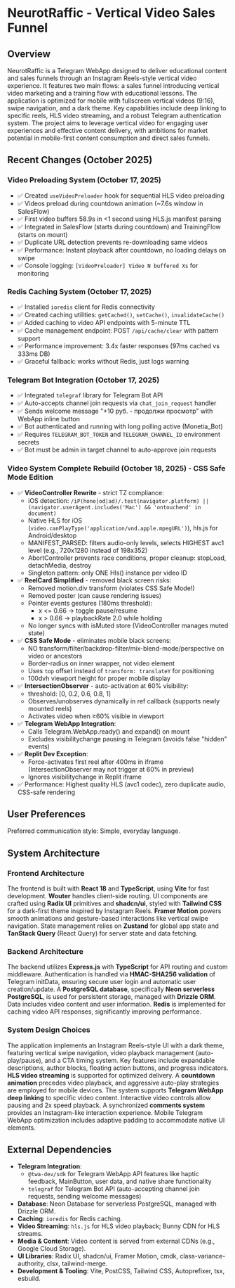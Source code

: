 # NeurotRaffic - Vertical Video Sales Funnel

## Overview

NeurotRaffic is a Telegram WebApp designed to deliver educational content and sales funnels through an Instagram Reels-style vertical video experience. It features two main flows: a sales funnel introducing vertical video marketing and a training flow with educational lessons. The application is optimized for mobile with fullscreen vertical videos (9:16), swipe navigation, and a dark theme. Key capabilities include deep linking to specific reels, HLS video streaming, and a robust Telegram authentication system. The project aims to leverage vertical video for engaging user experiences and effective content delivery, with ambitions for market potential in mobile-first content consumption and direct sales funnels.

## Recent Changes (October 2025)

### Video Preloading System (October 17, 2025)
- ✅ Created `useVideoPreloader` hook for sequential HLS video preloading
- ✅ Videos preload during countdown animation (~7.6s window in SalesFlow)
- ✅ First video buffers 58.9s in <1 second using HLS.js manifest parsing
- ✅ Integrated in SalesFlow (starts during countdown) and TrainingFlow (starts on mount)
- ✅ Duplicate URL detection prevents re-downloading same videos
- ✅ Performance: Instant playback after countdown, no loading delays on swipe
- ✅ Console logging: `[VideoPreloader] Video N buffered Xs` for monitoring

### Redis Caching System (October 17, 2025)
- ✅ Installed `ioredis` client for Redis connectivity
- ✅ Created caching utilities: `getCached()`, `setCache()`, `invalidateCache()`
- ✅ Added caching to video API endpoints with 5-minute TTL
- ✅ Cache management endpoint: POST `/api/cache/clear` with pattern support
- ✅ Performance improvement: 3.4x faster responses (97ms cached vs 333ms DB)
- ✅ Graceful fallback: works without Redis, just logs warning

### Telegram Bot Integration (October 17, 2025)
- ✅ Integrated `telegraf` library for Telegram Bot API
- ✅ Auto-accepts channel join requests via `chat_join_request` handler
- ✅ Sends welcome message "+10 руб. - продолжи просмотр" with WebApp inline button
- ✅ Bot authenticated and running with long polling active (Monetia_Bot)
- ✅ Requires `TELEGRAM_BOT_TOKEN` and `TELEGRAM_CHANNEL_ID` environment secrets
- ✅ Bot must be admin in target channel to auto-approve join requests

### Video System Complete Rebuild (October 18, 2025) - CSS Safe Mode Edition
- ✅ **VideoController Rewrite** - strict TZ compliance:
  - iOS detection: `/iP(hone|od|ad)/.test(navigator.platform) || (navigator.userAgent.includes('Mac') && 'ontouchend' in document)`
  - Native HLS for iOS (`video.canPlayType('application/vnd.apple.mpegURL')`), hls.js for Android/desktop
  - MANIFEST_PARSED: filters audio-only levels, selects HIGHEST avc1 level (e.g., 720x1280 instead of 198x352)
  - AbortController prevents race conditions, proper cleanup: stopLoad, detachMedia, destroy
  - Singleton pattern: only ONE Hls() instance per video ID
- ✅ **ReelCard Simplified** - removed black screen risks:
  - Removed motion.div transform (violates CSS Safe Mode!)
  - Removed poster (can cause rendering issues)
  - Pointer events gestures (180ms threshold):
    * x <= 0.66 → toggle pause/resume
    * x > 0.66 → playbackRate 2.0 while holding
  - No longer syncs with isMuted store (VideoController manages muted state)
- ✅ **CSS Safe Mode** - eliminates mobile black screens:
  - NO transform/filter/backdrop-filter/mix-blend-mode/perspective on video or ancestors
  - Border-radius on inner wrapper, not video element
  - Uses `top` offset instead of `transform: translateY` for positioning
  - 100dvh viewport height for proper mobile display
- ✅ **IntersectionObserver** - auto-activation at 60% visibility:
  - threshold: [0, 0.2, 0.6, 0.8, 1]
  - Observes/unobserves dynamically in ref callback (supports newly mounted reels)
  - Activates video when ≥60% visible in viewport
- ✅ **Telegram WebApp Integration**:
  - Calls Telegram.WebApp.ready() and expand() on mount
  - Excludes visibilitychange pausing in Telegram (avoids false "hidden" events)
- ✅ **Replit Dev Exception**:
  - Force-activates first reel after 400ms in iframe (IntersectionObserver may not trigger at 60% in preview)
  - Ignores visibilitychange in Replit iframe
- ✅ Performance: Highest quality HLS (avc1 codec), zero duplicate audio, CSS-safe rendering

## User Preferences

Preferred communication style: Simple, everyday language.

## System Architecture

### Frontend Architecture

The frontend is built with **React 18** and **TypeScript**, using **Vite** for fast development. **Wouter** handles client-side routing. UI components are crafted using **Radix UI** primitives and **shadcn/ui**, styled with **Tailwind CSS** for a dark-first theme inspired by Instagram Reels. **Framer Motion** powers smooth animations and gesture-based interactions like vertical swipe navigation. State management relies on **Zustand** for global app state and **TanStack Query** (React Query) for server state and data fetching.

### Backend Architecture

The backend utilizes **Express.js** with **TypeScript** for API routing and custom middleware. Authentication is handled via **HMAC-SHA256 validation** of Telegram initData, ensuring secure user login and automatic user creation/update. A **PostgreSQL database**, specifically **Neon serverless PostgreSQL**, is used for persistent storage, managed with **Drizzle ORM**. Data includes video content and user information. **Redis** is implemented for caching video API responses, significantly improving performance.

### System Design Choices

The application implements an Instagram Reels-style UI with a dark theme, featuring vertical swipe navigation, video playback management (auto-play/pause), and a CTA timing system. Key features include expandable descriptions, author blocks, floating action buttons, and progress indicators. **HLS video streaming** is supported for optimized delivery. A **countdown animation** precedes video playback, and aggressive auto-play strategies are employed for mobile devices. The system supports **Telegram WebApp deep linking** to specific video content. Interactive video controls allow pausing and 2x speed playback. A synchronized **comments system** provides an Instagram-like interaction experience. Mobile Telegram WebApp optimization includes adaptive padding to accommodate native UI elements.

## External Dependencies

*   **Telegram Integration**: 
    - `@twa-dev/sdk` for Telegram WebApp API features like haptic feedback, MainButton, user data, and native share functionality
    - `telegraf` for Telegram Bot API (auto-accepting channel join requests, sending welcome messages)
*   **Database**: Neon Database for serverless PostgreSQL, managed with Drizzle ORM.
*   **Caching**: `ioredis` for Redis caching.
*   **Video Streaming**: `hls.js` for HLS video playback; Bunny CDN for HLS streams.
*   **Media & Content**: Video content is served from external CDNs (e.g., Google Cloud Storage).
*   **UI Libraries**: Radix UI, shadcn/ui, Framer Motion, cmdk, class-variance-authority, clsx, tailwind-merge.
*   **Development & Tooling**: Vite, PostCSS, Tailwind CSS, Autoprefixer, tsx, esbuild.